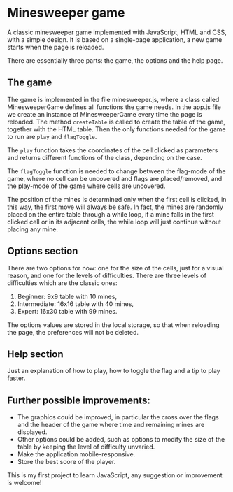 # Minesweeper game

A classic minesweeper game implemented with JavaScript, HTML and CSS, with a simple design. It is based on a single-page application, a new game starts when the page is reloaded.

There are essentially three parts: the game, the options and the help page.

## The game

The game is implemented in the file minesweeper.js, where a class called MinesweeperGame defines all functions the game needs. 
In the app.js file we create an instance of MinesweeperGame every time the page is reloaded. The method ```createTable``` is called to create the table of the game, together with the HTML table. Then the only functions needed for the game to run are ```play``` and ```flagToggle```.

The ```play``` function takes the coordinates of the cell clicked as parameters and returns different functions of the class, depending on the case.

The ```flagToggle``` function is needed to change between the flag-mode of the game, where no cell can be uncovered and flags are placed/removed, and the play-mode of the game where cells are uncovered.

The position of the mines is determined only when the first cell is clicked, in this way, the first move will always be safe. In fact, the mines are randomly placed on the entire table through a while loop, if a mine falls in the first clicked cell or in its adjacent cells, the while loop will just continue without placing any mine.

## Options section

There are two options for now: one for the size of the cells, just for a visual reason, and one for the levels of difficulties.
There are three levels of difficulties which are the classic ones: 
1. Beginner: 9x9 table with 10 mines,
2. Intermediate: 16x16 table with 40 mines,
3. Expert: 16x30 table with 99 mines.

The options values are stored in the local storage, so that when reloading the page, the preferences will not be deleted. 

## Help section

Just an explanation of how to play, how to toggle the flag and a tip to play faster. 

## Further possible improvements:

- The graphics could be improved, in particular the cross over the flags and the header of the game where time and remaining mines are displayed.
- Other options could be added, such as options to modify the size of the table by keeping the level of difficulty unvaried.
- Make the application mobile-responsive.
- Store the best score of the player. 

This is my first project to learn JavaScript, any suggestion or improvement is welcome!  




